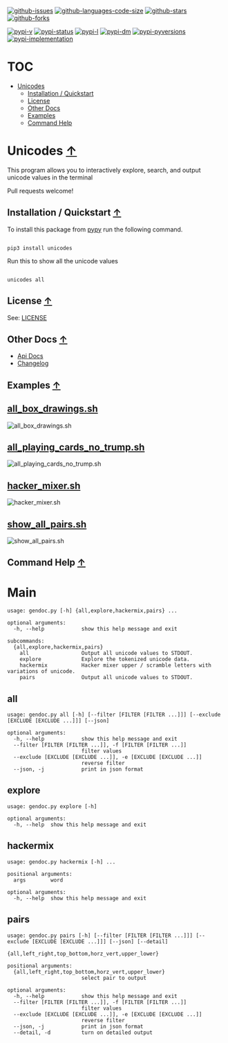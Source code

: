 [![github-issues](https://img.shields.io/github/issues/shollingsworth/unicodes?style=plastic "github-issues")](https://github.com/shollingsworth/unicodes/issues) [![github-languages-code-size](https://img.shields.io/github/languages/code-size/shollingsworth/unicodes?style=plastic "github-languages-code-size")](https://github.com/shollingsworth/unicodes) [![github-stars](https://img.shields.io/github/stars/shollingsworth/unicodes?style=plastic "github-stars")](https://github.com/shollingsworth/unicodes/stargazers) [![github-forks](https://img.shields.io/github/forks/shollingsworth/unicodes?style=plastic "github-forks")](https://github.com/shollingsworth/unicodes/network/members) 

[![pypi-v](https://img.shields.io/pypi/v/unicodes?style=plastic "pypi-v")](https://pypi.org/project/unicodes) [![pypi-status](https://img.shields.io/pypi/status/unicodes?style=plastic "pypi-status")](https://pypi.org/project/unicodes) [![pypi-l](https://img.shields.io/pypi/l/unicodes?style=plastic "pypi-l")](https://pypi.org/project/unicodes) [![pypi-dm](https://img.shields.io/pypi/dm/unicodes?style=plastic "pypi-dm")](https://pypi.org/project/unicodes) [![pypi-pyversions](https://img.shields.io/pypi/pyversions/unicodes?style=plastic "pypi-pyversions")](https://pypi.org/project/unicodes) [![pypi-implementation](https://img.shields.io/pypi/implementation/unicodes?style=plastic "pypi-implementation")](https://pypi.org/project/unicodes) 

# TOC
* [Unicodes](#unicodes-)
   * [Installation / Quickstart](#installation---quickstart-)
   * [License](#license-)
   * [Other Docs](#other-docs-)
   * [Examples](#examples-)
   * [Command Help](#command-help-)


# Unicodes [&#8593;](#toc)
This program allows you to interactively explore, search, and output unicode values in the terminal

Pull requests welcome!
## Installation / Quickstart [&#8593;](#toc)
To install this package from [pypy](https://pypi.org/project/unicodes/) run the following command.


```

pip3 install unicodes

```


Run this to show all the unicode values


```

unicodes all

```

## License [&#8593;](#toc)
See: [LICENSE](./LICENSE)
## Other Docs [&#8593;](#toc)
* [Api Docs](https://shollingsworth.github.io/unicodes/)
* [Changelog](./CHANGELOG.md)
## Examples [&#8593;](#toc)
## [all_box_drawings.sh](https://github.com/shollingsworth/unicodes/blob/main/media/demo/all_box_drawings.sh)
![all_box_drawings.sh](https://github.com/shollingsworth/unicodes/raw/main/media/all_box_drawings.sh.png)
## [all_playing_cards_no_trump.sh](https://github.com/shollingsworth/unicodes/blob/main/media/demo/all_playing_cards_no_trump.sh)
![all_playing_cards_no_trump.sh](https://github.com/shollingsworth/unicodes/raw/main/media/all_playing_cards_no_trump.sh.png)
## [hacker_mixer.sh](https://github.com/shollingsworth/unicodes/blob/main/media/demo/hacker_mixer.sh)
![hacker_mixer.sh](https://github.com/shollingsworth/unicodes/raw/main/media/hacker_mixer.sh.png)
## [show_all_pairs.sh](https://github.com/shollingsworth/unicodes/blob/main/media/demo/show_all_pairs.sh)
![show_all_pairs.sh](https://github.com/shollingsworth/unicodes/raw/main/media/show_all_pairs.sh.png)
## Command Help [&#8593;](#toc)
# Main
```
usage: gendoc.py [-h] {all,explore,hackermix,pairs} ...

optional arguments:
  -h, --help            show this help message and exit

subcommands:
  {all,explore,hackermix,pairs}
    all                 Output all unicode values to STDOUT.
    explore             Explore the tokenized unicode data.
    hackermix           Hacker mixer upper / scramble letters with variations of unicode.
    pairs               Output all unicode values to STDOUT.

```
## all
```
usage: gendoc.py all [-h] [--filter [FILTER [FILTER ...]]] [--exclude [EXCLUDE [EXCLUDE ...]]] [--json]

optional arguments:
  -h, --help            show this help message and exit
  --filter [FILTER [FILTER ...]], -f [FILTER [FILTER ...]]
                        filter values
  --exclude [EXCLUDE [EXCLUDE ...]], -e [EXCLUDE [EXCLUDE ...]]
                        reverse filter
  --json, -j            print in json format

```
## explore
```
usage: gendoc.py explore [-h]

optional arguments:
  -h, --help  show this help message and exit

```
## hackermix
```
usage: gendoc.py hackermix [-h] ...

positional arguments:
  args        word

optional arguments:
  -h, --help  show this help message and exit

```
## pairs
```
usage: gendoc.py pairs [-h] [--filter [FILTER [FILTER ...]]] [--exclude [EXCLUDE [EXCLUDE ...]]] [--json] [--detail]
                       {all,left_right,top_bottom,horz_vert,upper_lower}

positional arguments:
  {all,left_right,top_bottom,horz_vert,upper_lower}
                        select pair to output

optional arguments:
  -h, --help            show this help message and exit
  --filter [FILTER [FILTER ...]], -f [FILTER [FILTER ...]]
                        filter values
  --exclude [EXCLUDE [EXCLUDE ...]], -e [EXCLUDE [EXCLUDE ...]]
                        reverse filter
  --json, -j            print in json format
  --detail, -d          turn on detailed output

```
